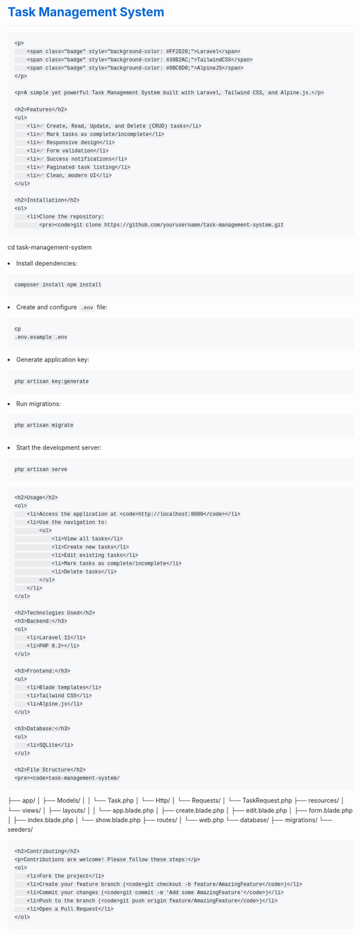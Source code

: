 <!DOCTYPE html>
<html lang="en">
<head>
    <meta charset="UTF-8">
    <meta name="viewport" content="width=device-width, initial-scale=1.0">
    <title>Task Management System</title>
    <style>
        body {
            font-family: -apple-system, BlinkMacSystemFont, "Segoe UI", Roboto, Helvetica, Arial, sans-serif;
            line-height: 1.6;
            color: #24292e;
            max-width: 800px;
            margin: 0 auto;
            padding: 20px;
        }
        h1, h2, h3 {
            color: #0366d6;
            margin-top: 24px;
            margin-bottom: 16px;
        }
        h1 {
            font-size: 2em;
            border-bottom: 1px solid #eaecef;
            padding-bottom: 0.3em;
        }
        h2 {
            font-size: 1.5em;
            border-bottom: 1px solid #eaecef;
            padding-bottom: 0.3em;
        }
        code {
            background-color: rgba(27, 31, 35, 0.05);
            border-radius: 3px;
            padding: 0.2em 0.4em;
            font-family: SFMono-Regular, Consolas, "Liberation Mono", Menlo, monospace;
        }
        pre {
            background-color: #f6f8fa;
            border-radius: 3px;
            padding: 16px;
            overflow: auto;
        }
        .badge {
            display: inline-block;
            padding: 3px 6px;
            font-size: 14px;
            font-weight: 600;
            line-height: 1;
            color: #fff;
            background-color: #0366d6;
            border-radius: 2em;
            margin-right: 5px;
        }
        ul, ol {
            padding-left: 2em;
        }
        a {
            color: #0366d6;
            text-decoration: none;
        }
        a:hover {
            text-decoration: underline;
        }
        img {
            max-width: 100%;
            box-sizing: content-box;
            background-color: #fff;
        }
    </style>
</head>
<body>
    <h1>Task Management System</h1>

    <p>
        <span class="badge" style="background-color: #FF2D20;">Laravel</span>
        <span class="badge" style="background-color: #38B2AC;">TailwindCSS</span>
        <span class="badge" style="background-color: #8BC0D0;">AlpineJS</span>
    </p>

    <p>A simple yet powerful Task Management System built with Laravel, Tailwind CSS, and Alpine.js.</p>

    <h2>Features</h2>
    <ul>
        <li>✅ Create, Read, Update, and Delete (CRUD) tasks</li>
        <li>✅ Mark tasks as complete/incomplete</li>
        <li>✅ Responsive design</li>
        <li>✅ Form validation</li>
        <li>✅ Success notifications</li>
        <li>✅ Paginated task listing</li>
        <li>✅ Clean, modern UI</li>
    </ul>

    <h2>Installation</h2>
    <ol>
        <li>Clone the repository:
            <pre><code>git clone https://github.com/yourusername/task-management-system.git
cd task-management-system</code></pre>
        </li>
        <li>Install dependencies:
            <pre><code>composer install
npm install</code></pre>
        </li>
        <li>Create and configure <code>.env</code> file:
            <pre><code>cp .env.example .env</code></pre>
        </li>
        <li>Generate application key:
            <pre><code>php artisan key:generate</code></pre>
        </li>
        <li>Run migrations:
            <pre><code>php artisan migrate</code></pre>
        </li>
        <li>Start the development server:
            <pre><code>php artisan serve</code></pre>
        </li>
    </ol>

    <h2>Usage</h2>
    <ol>
        <li>Access the application at <code>http://localhost:8000</code></li>
        <li>Use the navigation to:
            <ul>
                <li>View all tasks</li>
                <li>Create new tasks</li>
                <li>Edit existing tasks</li>
                <li>Mark tasks as complete/incomplete</li>
                <li>Delete tasks</li>
            </ul>
        </li>
    </ol>

    <h2>Technologies Used</h2>
    <h3>Backend:</h3>
    <ul>
        <li>Laravel 11</li>
        <li>PHP 8.2+</li>
    </ul>

    <h3>Frontend:</h3>
    <ul>
        <li>Blade templates</li>
        <li>Tailwind CSS</li>
        <li>Alpine.js</li>
    </ul>

    <h3>Database:</h3>
    <ul>
        <li>SQLite</li>
    </ul>

    <h2>File Structure</h2>
    <pre><code>task-management-system/
├── app/
│   ├── Models/
│   │   └── Task.php
│   └── Http/
│       └── Requests/
│           └── TaskRequest.php
├── resources/
│   └── views/
│       ├── layouts/
│       │   └── app.blade.php
│       ├── create.blade.php
│       ├── edit.blade.php
│       ├── form.blade.php
│       ├── index.blade.php
│       └── show.blade.php
├── routes/
│   └── web.php
└── database/
    ├── migrations/
    └── seeders/</code></pre>

    <h2>Contributing</h2>
    <p>Contributions are welcome! Please follow these steps:</p>
    <ol>
        <li>Fork the project</li>
        <li>Create your feature branch (<code>git checkout -b feature/AmazingFeature</code>)</li>
        <li>Commit your changes (<code>git commit -m 'Add some AmazingFeature'</code>)</li>
        <li>Push to the branch (<code>git push origin feature/AmazingFeature</code>)</li>
        <li>Open a Pull Request</li>
    </ol>
</body>
</html>
